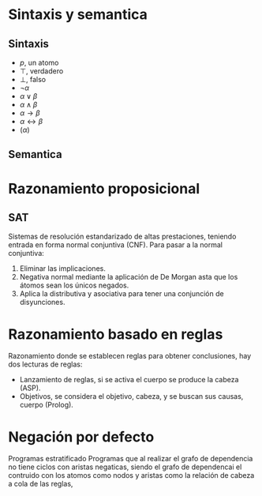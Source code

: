 # Sintaxis y semantica
## Sintaxis
- $p$, un atomo
- $\top$, verdadero
- $\bot$, falso
- $¬\alpha$
- $\alpha\vee\beta$
- $\alpha\wedge\beta$
- $\alpha\rightarrow\beta$
- $\alpha\leftrightarrow\beta$
- $(\alpha)$

## Semantica
# Razonamiento proposicional
## SAT
Sistemas de resolución estandarizado de altas prestaciones, teniendo entrada en forma normal conjuntiva (CNF).
Para pasar a la normal conjuntiva:
1. Eliminar las implicaciones.
2. Negativa normal mediante la aplicación de De Morgan asta que los átomos sean los únicos negados.
3. Aplica la distributiva y asociativa para tener una conjunción de disyunciones.

# Razonamiento basado en reglas
Razonamiento donde se establecen reglas para obtener conclusiones, hay dos lecturas de reglas:
- Lanzamiento de reglas, si se activa el cuerpo se produce la cabeza (ASP).
- Objetivos, se considera el objetivo, cabeza, y se buscan sus causas, cuerpo (Prolog).

# Negación por defecto
Programas estratificado
Programas que al realizar el grafo de dependencia no tiene ciclos con aristas negaticas, siendo el grafo de dependencai el contruido con los atomos como nodos y aristas como la relación de cabeza a cola de las reglas, 